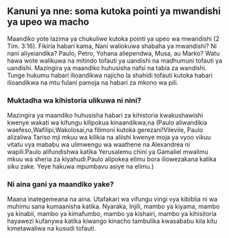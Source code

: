 ## Kanuni ya nne: soma kutoka pointi ya mwandishi ya upeo wa macho

Maandiko yote lazima ya chukuliwe kutoka pointi ya upeo wa mwandishi (2 Tim. 3:16). Fikiria habari kama, Nani waliokuwa shabaha ya mwandishi? Ni nani aliyeiandika? Paulo, Petro, Yohana aliependwa, Musa, au Marko? Watu hawa wote walikuwa na mitindo tofauti ya uandishi na madhumuni tofauti ya uandishi. Mazingira ya maandiko huhusisha nafsi na tabia za wandishi. Tunge hukumu habari ilioandikwa najicho la shahidi tofauti kutoka habari ilioandikwa na mtu fulani pamoja na habari za mkono wa pili.

### Muktadha wa kihistoria ulikuwa ni nini?

Mazingira ya maandiko huhusisha habari za kihistoria kwakushawishi kwenye wakati wa kifungu kilipokua kinaandikwa,na (Paulo aliwandikia waefeso,Wafilipi,Wakolosai,na filimoni kutoka gerezani!Vilevile, Paulo alizaliwa Tariso mji mkuu wa kilikia na aliishi kwenye moja ya vyoo vikuu vitatu vya mababu wa ulimwengu wa waathene na Alexandrea ni wapili.Paulo alifundishwa katika Yerusalemu chini ya Gamaliel mwalimu mkuu wa sheria za kiyahudi.Paulo alipokea elimu bora iliowezakana katika siku zake. Yeye hakuwa mpumbavu asiye na elimu.)

### Ni aina gani ya maandiko yake?

Maana inategemeana na aina. Utafakari wa vifungu vingi vya kibiblia ni wa muhimu sana kumaanisha katika. Nyaraka, Injili, mambo ya kiyama, mambo ya kinabii, mambo ya kimafumbo, mambo ya kishairi, mambo ya kihisitoria hayawezi kufanywa katika kiwango kinacho tambulika kwasababu kila kitu kimetawaliwa na kusudi tofauti.

